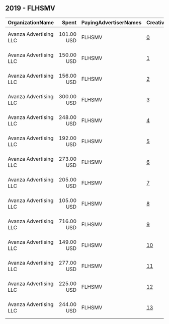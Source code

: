 ## 2019 - FLHSMV 
|OrganizationName|Spent|PayingAdvertiserNames|CreativeUrls|Impressions|Genders|AgeBrackets|CountryCodes|BillingAddresses|CandidateBallotInformation|
|:---|---:|:---|:---|---:|:---|:---|:---|:---|:---|
|Avanza Advertising  LLC|101.00 USD|FLHSMV|[0](https://www.snap.com/political-ads/asset/72bbba229f94feb364e3980c39a40d51561904d41e79a288378c14280a39c59e?mediaType=mp4)|40,947||14-21|united states|"5465 NW 36th St. Ste 100,Miami Springs,33166,US"|Teen Driver Safety|
|Avanza Advertising  LLC|150.00 USD|FLHSMV|[1](https://www.snap.com/political-ads/asset/9932a5414584fd8ecb45363a533a2baec9a96fbddf5e0082c89ee7203dd1a3d6?mediaType=png)|59,942||15+|united states|"5465 NW 36th St. Ste 100,Miami Springs,33166,US"|Holiday Travel|
|Avanza Advertising  LLC|156.00 USD|FLHSMV|[2](https://www.snap.com/political-ads/asset/54c7ad2ec3a8af4416963d2ed7800b9343de29031f5ded17647cca8db58603dd?mediaType=png)|62,756||15+|united states|"5465 NW 36th St. Ste 100,Miami Springs,33166,US"|Holiday Travel|
|Avanza Advertising  LLC|300.00 USD|FLHSMV|[3](https://www.snap.com/political-ads/asset/9ff739910eb397186a231305b37826241373c8718f40675252dea82e37769010?mediaType=mp4)|230,172||15+|united states|"5465 NW 36th St. Ste 100,Miami Springs,33166,US"|Holiday Travel|
|Avanza Advertising  LLC|248.00 USD|FLHSMV|[4](https://www.snap.com/political-ads/asset/f81c63b259afbe3cbdd9bf214ca3430281ccc5603a5d2d81155dab12b7e35bdd?mediaType=png)|189,721||15+|united states|"5465 NW 36th St. Ste 100,Miami Springs,33166,US"|Holiday Travel|
|Avanza Advertising  LLC|192.00 USD|FLHSMV|[5](https://www.snap.com/political-ads/asset/5d37707089b2ff285105e46d197e188f96a25e2bf6a1c524da901bced85fc208?mediaType=png)|128,120||15+|united states|"5465 NW 36th St. Ste 100,Miami Springs,33166,US"|Holiday Travel|
|Avanza Advertising  LLC|273.00 USD|FLHSMV|[6](https://www.snap.com/political-ads/asset/6cc109fcb55efd95c913f96b8570a982d0961778244fbf3e81e2c76cbeb515db?mediaType=png)|114,383||15+|united states|"5465 NW 36th St. Ste 100,Miami Springs,33166,US"|Holiday Travel|
|Avanza Advertising  LLC|205.00 USD|FLHSMV|[7](https://www.snap.com/political-ads/asset/ccf64d88770ddbc2c13d110e7f2b443d1b9097edb1a16f6a8615a8ee1329d417?mediaType=png)|147,098||15+|united states|"5465 NW 36th St. Ste 100,Miami Springs,33166,US"|Holiday Travel|
|Avanza Advertising  LLC|105.00 USD|FLHSMV|[8](https://www.snap.com/political-ads/asset/d9544fa56d141287890ff5c42926b9281f2404e31518a2efbd2c1317d5660f71?mediaType=mp4)|68,045||14-21|united states|"5465 NW 36th St. Ste 100,Miami Springs,33166,US"|Teen Driver Safety|
|Avanza Advertising  LLC|716.00 USD|FLHSMV|[9](https://www.snap.com/political-ads/asset/548f4d7869173a9940db7e9a2af3111b32cdd173ca8e8b55eb32349331afb6a0?mediaType=mp4)|464,160||14-21|united states|"5465 NW 36th St. Ste 100,Miami Springs,33166,US"|Teen Driver Safety|
|Avanza Advertising  LLC|149.00 USD|FLHSMV|[10](https://www.snap.com/political-ads/asset/32cdac8d9c80bc71570a7242f7f6d33a7c288cf3a0b3c9a0ff36ba99a12f216d?mediaType=mp4)|56,976||15+|united states|"5465 NW 36th St. Ste 100,Miami Springs,33166,US"|Holiday Travel|
|Avanza Advertising  LLC|277.00 USD|FLHSMV|[11](https://www.snap.com/political-ads/asset/51e7f1b2a9870d6160f6063309f5111a372194978322bef8c6f8e4bb19249734?mediaType=png)|115,734||15+|united states|"5465 NW 36th St. Ste 100,Miami Springs,33166,US"|Holiday Travel|
|Avanza Advertising  LLC|225.00 USD|FLHSMV|[12](https://www.snap.com/political-ads/asset/3c99d254287a2a993a2a8caf36fc0dd22f8ddc739d4b03138e6fa75c89cd7df1?mediaType=mp4)|149,983||15+|united states|"5465 NW 36th St. Ste 100,Miami Springs,33166,US"|Holiday Travel|
|Avanza Advertising  LLC|244.00 USD|FLHSMV|[13](https://www.snap.com/political-ads/asset/f9966627f59d01a48bcfe72a7fcd5c6b9e820366d3202af41b9702f2a12e3634?mediaType=png)|187,037||15+|united states|"5465 NW 36th St. Ste 100,Miami Springs,33166,US"|Holiday Travel|
